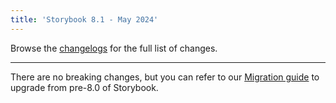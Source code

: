 ```yaml
---
title: 'Storybook 8.1 - May 2024'
---
```


Browse the [changelogs](https://github.com/storybookjs/storybook/blob/next/CHANGELOG.md) for the full list of changes.

---

There are no breaking changes, but you can refer to our
[Migration guide](https://storybook.js.org/docs/migration-guide) to upgrade from
pre-8.0 of Storybook.
